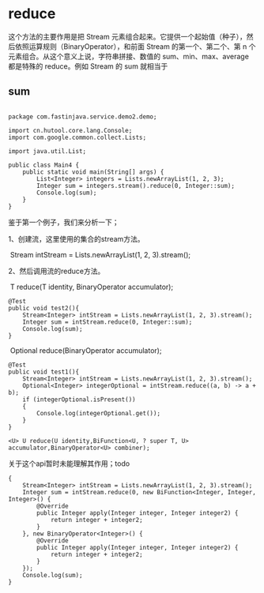 # reduce
这个方法的主要作用是把 Stream 元素组合起来。它提供一个起始值（种子），然后依照运算规则（BinaryOperator），和前面 Stream 的第一个、第二个、第 n 个元素组合。从这个意义上说，字符串拼接、数值的 sum、min、max、average 都是特殊的 reduce。例如 Stream 的 sum 就相当于
## sum

```

package com.fastinjava.service.demo2.demo;

import cn.hutool.core.lang.Console;
import com.google.common.collect.Lists;

import java.util.List;

public class Main4 {
    public static void main(String[] args) {
        List<Integer> integers = Lists.newArrayList(1, 2, 3);
        Integer sum = integers.stream().reduce(0, Integer::sum);
        Console.log(sum);
    }
}

```

鉴于第一个例子，我们来分析一下；

1、创建流，这里使用的集合的stream方法。

​        Stream<Integer> intStream = Lists.newArrayList(1, 2, 3).stream();

2、然后调用流的reduce方法。

​    T reduce(T identity, BinaryOperator<T> accumulator);

```
@Test
public void test2(){
    Stream<Integer> intStream = Lists.newArrayList(1, 2, 3).stream();
    Integer sum = intStream.reduce(0, Integer::sum);
    Console.log(sum);
}
```



​    Optional<T> reduce(BinaryOperator<T> accumulator);

```
@Test
public void test1(){
    Stream<Integer> intStream = Lists.newArrayList(1, 2, 3).stream();
    Optional<Integer> integerOptional = intStream.reduce((a, b) -> a + b);
    if (integerOptional.isPresent())
    {
        Console.log(integerOptional.get());
    }
}
```



   `<U> U reduce(U identity,BiFunction<U, ? super T, U> accumulator,BinaryOperator<U> combiner);`

关于这个api暂时未能理解其作用；todo



```
{
    Stream<Integer> intStream = Lists.newArrayList(1, 2, 3).stream();
    Integer sum = intStream.reduce(0, new BiFunction<Integer, Integer, Integer>() {
        @Override
        public Integer apply(Integer integer, Integer integer2) {
            return integer + integer2;
        }
    }, new BinaryOperator<Integer>() {
        @Override
        public Integer apply(Integer integer, Integer integer2) {
            return integer + integer2;
        }
    });
    Console.log(sum);
}
```